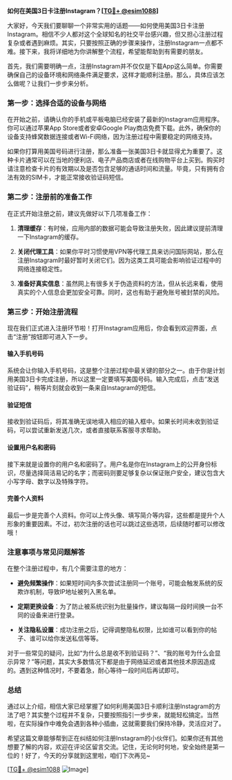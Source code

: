 **如何在美国3日卡注册Instagram？[[TG💪+ @esim1088](https://t.me/s/esim1088)]**

大家好，今天我们要聊聊一个非常实用的话题——如何使用美国3日卡注册Instagram。相信不少人都对这个全球知名的社交平台感兴趣，但又担心注册过程复杂或者遇到麻烦。其实，只要按照正确的步骤来操作，注册Instagram一点都不难。接下来，我将详细地为你讲解整个流程，希望能帮助到有需要的朋友。

首先，我们需要明确一点，注册Instagram并不仅仅是下载App这么简单。你需要确保自己的设备环境和网络条件满足要求，这样才能顺利注册。那么，具体应该怎么做呢？让我们一步步来分析。

### 第一步：选择合适的设备与网络

在开始之前，请确认你的手机或平板电脑已经安装了最新的Instagram应用程序。你可以通过苹果App Store或者安卓Google Play商店免费下载。此外，确保你的设备支持蜂窝数据连接或者Wi-Fi网络，因为注册过程中需要稳定的网络支持。

如果你打算用美国号码进行注册，那么准备一张美国3日卡就显得尤为重要了。这种卡片通常可以在当地的便利店、电子产品商店或者在线购物平台上买到。购买时请注意检查卡片的有效期以及是否包含足够的通话时间和流量。毕竟，只有拥有合法有效的SIM卡，才能正常接收验证码短信。

### 第二步：注册前的准备工作

在正式开始注册之前，建议先做好以下几项准备工作：

1. **清理缓存**：有时候，应用内部的数据可能会导致注册失败，因此建议提前清理一下Instagram的缓存。
   
2. **关闭代理工具**：如果你平时习惯使用VPN等代理工具来访问国际网站，那么在注册Instagram时最好暂时关闭它们。因为这类工具可能会影响验证过程中的网络连接稳定性。

3. **准备好真实信息**：虽然网上有很多关于伪造资料的方法，但从长远来看，使用真实的个人信息会更加安全可靠。同时，这也有助于避免账号被封禁的风险。

### 第三步：开始注册流程

现在我们正式进入注册环节啦！打开Instagram应用后，你会看到欢迎界面，点击“注册”按钮即可进入下一步。

#### 输入手机号码

系统会让你输入手机号码，这是整个注册过程中最关键的部分之一。由于你是计划用美国3日卡完成注册，所以这里一定要填写美国号码。输入完成后，点击“发送验证码”，稍等片刻就会收到一条来自Instagram的短信。

#### 验证短信

接收到验证码后，将其准确无误地填入相应的输入框中。如果长时间未收到验证码，可以尝试重新发送几次，或者直接联系客服寻求帮助。

#### 设置用户名和密码

接下来就是设置你的用户名和密码了。用户名是你在Instagram上的公开身份标识，尽量选择简洁易记的名字；而密码则要足够复杂以保证账户安全，建议包含大小写字母、数字以及特殊字符。

#### 完善个人资料

最后一步是完善个人资料。你可以上传头像、填写简介等内容，这些都是提升个人形象的重要因素。不过，初次注册的话也可以跳过这些选项，后续随时都可以修改哦！

### 注意事项与常见问题解答

在整个注册过程中，有几个需要注意的地方：

- **避免频繁操作**：如果短时间内多次尝试注册同一个账号，可能会触发系统的反欺诈机制，导致IP地址被列入黑名单。
  
- **定期更换设备**：为了防止被系统识别为批量操作，建议每隔一段时间换一台不同的设备来进行登录。

- **关注隐私设置**：成功注册之后，记得调整隐私权限，比如谁可以看到你的帖子、谁可以给你发送私信等等。

对于一些常见的疑问，比如“为什么总是收不到验证码？”、“我的账号为什么会显示异常？”等问题，其实大多数情况下都是由于网络延迟或者其他技术原因造成的。遇到这种情况时，不要着急，耐心等待一段时间后再试即可。

### 总结

通过以上介绍，相信大家已经掌握了如何利用美国3日卡顺利注册Instagram的方法了吧？其实整个过程并不复杂，只要按照指引一步步来，就能轻松搞定。当然啦，在实际操作中难免会遇到各种小插曲，这就需要我们保持冷静，灵活应对了。

希望这篇文章能够帮到正在纠结如何注册Instagram的小伙伴们。如果你还有其他想要了解的内容，欢迎在评论区留言交流。记住，无论何时何地，安全始终是第一位的！好了，今天的分享就到这里啦，咱们下次再见~

[[TG💪+ @esim1088](https://t.me/s/esim1088) ![Image](https://i.postimg.cc/4NQfJmqS/Snipaste-2025-05-13-00-14-12.png)]